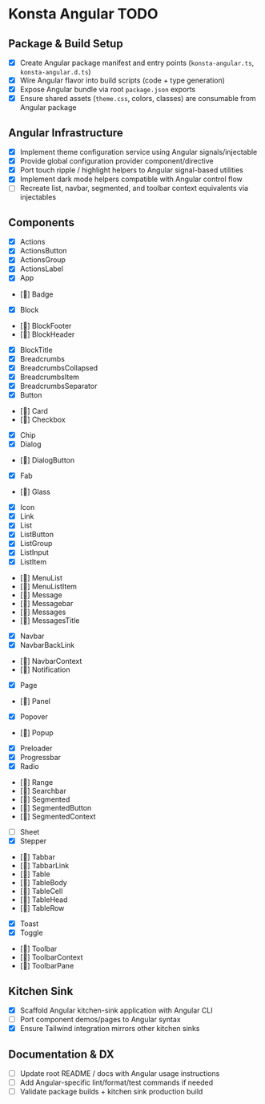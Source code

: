 # Konsta Angular TODO

## Package & Build Setup
- [x] Create Angular package manifest and entry points (`konsta-angular.ts`, `konsta-angular.d.ts`)
- [x] Wire Angular flavor into build scripts (code + type generation)
- [x] Expose Angular bundle via root `package.json` exports
- [x] Ensure shared assets (`theme.css`, colors, classes) are consumable from Angular package

## Angular Infrastructure
- [x] Implement theme configuration service using Angular signals/injectable
- [x] Provide global configuration provider component/directive
- [x] Port touch ripple / highlight helpers to Angular signal-based utilities
- [x] Implement dark mode helpers compatible with Angular control flow
- [ ] Recreate list, navbar, segmented, and toolbar context equivalents via injectables

## Components
- [x] Actions
- [x] ActionsButton
- [x] ActionsGroup
- [x] ActionsLabel
- [x] App
- [🚧] Badge
- [x] Block
- [🚧] BlockFooter
- [🚧] BlockHeader
- [x] BlockTitle
- [x] Breadcrumbs
- [x] BreadcrumbsCollapsed
- [x] BreadcrumbsItem
- [x] BreadcrumbsSeparator
- [x] Button
- [🚧] Card
- [🚧] Checkbox
- [x] Chip
- [x] Dialog
- [🚧] DialogButton
- [x] Fab
- [🚧] Glass
- [x] Icon
- [x] Link
- [x] List
- [x] ListButton
- [x] ListGroup
- [x] ListInput
- [x] ListItem
- [🚧] MenuList
- [🚧] MenuListItem
- [🚧] Message
- [🚧] Messagebar
- [🚧] Messages
- [🚧] MessagesTitle
- [x] Navbar
- [x] NavbarBackLink
- [🚧] NavbarContext
- [🚧] Notification
- [x] Page
- [🚧] Panel
- [x] Popover
- [🚧] Popup
- [x] Preloader
- [x] Progressbar
- [x] Radio
- [🚧] Range
- [🚧] Searchbar
- [🚧] Segmented
- [🚧] SegmentedButton
- [🚧] SegmentedContext
- [ ] Sheet
- [x] Stepper
- [🚧] Tabbar
- [🚧] TabbarLink
- [🚧] Table
- [🚧] TableBody
- [🚧] TableCell
- [🚧] TableHead
- [🚧] TableRow
- [x] Toast
- [x] Toggle
- [🚧] Toolbar
- [🚧] ToolbarContext
- [🚧] ToolbarPane

## Kitchen Sink
- [x] Scaffold Angular kitchen-sink application with Angular CLI
- [ ] Port component demos/pages to Angular syntax
- [x] Ensure Tailwind integration mirrors other kitchen sinks

## Documentation & DX
- [ ] Update root README / docs with Angular usage instructions
- [ ] Add Angular-specific lint/format/test commands if needed
- [ ] Validate package builds + kitchen sink production build
